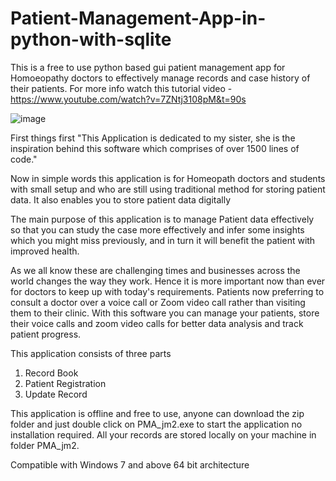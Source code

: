 # Patient-Management-App-in-python-with-sqlite
This is a free to use python based gui patient management app for Homoeopathy doctors to effectively manage records and case history of their patients. For more info watch this tutorial video - https://www.youtube.com/watch?v=7ZNtj3108pM&t=90s

![image](https://user-images.githubusercontent.com/76821297/173075639-bbaf9ab0-f61d-4fa9-9b5d-26845ab7214d.png)

First things first "This Application is dedicated to my sister, she is the inspiration behind this software which comprises of over 1500 lines of code."

Now in simple words this application is for Homeopath doctors and students with small setup and who are still using traditional method for storing patient data. It also enables you to store patient data digitally

The main purpose of this application is to manage Patient data effectively so that  you can study the case more effectively and infer some insights which you might miss previously, and in turn it will benefit the patient with improved health.

As we all know these are challenging times and businesses across the world changes the way they work. Hence it is more important now than ever for doctors to keep up with today's requirements. Patients now preferring to consult a doctor over a voice call or Zoom video call rather than visiting them to their clinic. With this software you can manage your patients, store their voice calls and zoom video calls for better data analysis and track patient progress. 

This application consists of three parts
1. Record Book
2. Patient Registration
3. Update Record

This application is offline and free to use, anyone can download the zip folder and just double click on PMA_jm2.exe to start the application no installation required.
All your records are stored locally on your machine in folder PMA_jm2.

Compatible with Windows 7 and above 64 bit architecture
